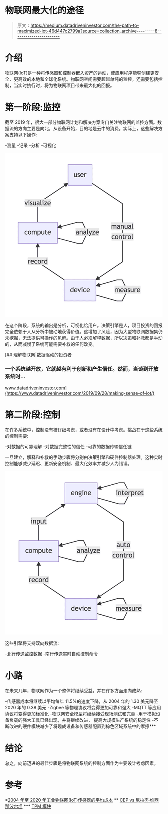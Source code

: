 # 物联网最大化的途径

> 原文：<https://medium.datadriveninvestor.com/the-path-to-maximized-iot-46d447c2799a?source=collection_archive---------8----------------------->

# 介绍

物联网(IoT)是一种将传感器和控制器嵌入资产的运动，使应用程序能够创建更安全、更高效的本地和全球化系统。物联网空间需要超越单纯的监控，还需要包括控制，当实时执行时，将为物联网项目带来最大化的回报。

# 第一阶段:监控

截至 2019 年，很大一部分物联网计划和解决方案专门关注物联网的监控方面。数据流的方向主要是向北，从设备开始，目的地是云中的消费。实际上，这些解决方案支持以下操作:

-测量
-记录
-分析
-可视化

![](img/0dbfe85929557c495d4e3a8e67e87d85.png)

在这个阶段，系统的输出是分析，可视化给用户。决策引擎是人，项目投资的回报完全依赖于人从分析中被动地获得价值。这增加了风险，因为大型物联网数据集仍未挖掘，无法提供可操作的见解。由于人必须解释数据，所以决策和补救都是手动的，从而减慢了系统可能需要补救的任何改变。

[](https://www.datadriveninvestor.com/2019/09/28/making-sense-of-iot/) [## 理解物联网|数据驱动的投资者

### 一个系统越开放，它就越有利于创新和产生信任。然而，当谈到开放系统时…

www.datadriveninvestor.com](https://www.datadriveninvestor.com/2019/09/28/making-sense-of-iot/) 

# 第二阶段:控制

在许多系统中，控制没有被仔细考虑，或者没有在设计中考虑。挑战在于这些系统的控制需要:

-对数据的可靠理解
-对数据完整性的信任
-可靠的数据传输信任链

一旦建立，解释和补救的手动步骤将分别由决策引擎和硬件控制器处理。这种实时控制能够减少延迟、更新安全机制、最大化效率并减少人为错误。

![](img/927a37003c7b122b24339417f7772262.png)

这些引擎将支持双向数据流:

-北行传送监控数据
-南行传送实时自动控制命令

# 小路

在未来几年，物联网作为一个整体将继续受益，并在许多方面走向成熟:

-传感器成本将继续以平均每年 11.5%的速度下降，从 2004 年的 1.30 美元降至 2020 年的 0.38 美元
-Zigbee 等物理协议将变得更加可靠和强大
-MQTT 等应用协议将变得更加标准化
-物联网安全模型将继续接受现场测试和完善
-用于模拟设备负载的强大工具已经出现，并将继续改进， 提高大规模生产系统的稳定性
-不断改进的硬件模块减少了将现成设备和传感器配置到棕色区域系统中的摩擦***

# 结论

总之，向前迈进的最佳步骤是将物联网系统的控制方面作为主要设计考虑因素。

# 参考

*[2004 年至 2020 年工业物联网(IoT)传感器的平均成本](https://www.statista.com/statistics/682846/vr-tethered-hmd-average-selling-price/)
** [CEP vs 尼拉杰·维西那波尔坦](https://www.linkedin.com/pulse/cep-vs-rule-engine-why-how-what-neeraj-vishnuvardhan)
*** [TPM 模块](https://en.wikipedia.org/wiki/Trusted_Platform_Module)